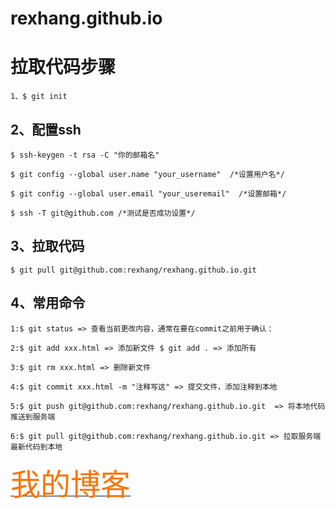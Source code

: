 # rexhang.github.io

# 拉取代码步骤

    1、$ git init

## 2、配置ssh

    $ ssh-keygen -t rsa -C "你的邮箱名"

    $ git config --global user.name "your_username"  /*设置用户名*/

    $ git config --global user.email "your_useremail"  /*设置邮箱*/

    $ ssh -T git@github.com /*测试是否成功设置*/

## 3、拉取代码

    $ git pull git@github.com:rexhang/rexhang.github.io.git

## 4、常用命令

    1:$ git status => 查看当前更改内容，通常在要在commit之前用于确认：

    2:$ git add xxx.html => 添加新文件 $ git add . => 添加所有

    3:$ git rm xxx.html => 删除新文件

    4:$ git commit xxx.html -m "注释写这" => 提交文件，添加注释到本地

    5:$ git push git@github.com:rexhang/rexhang.github.io.git  => 将本地代码推送到服务端

    6:$ git pull git@github.com:rexhang/rexhang.github.io.git => 拉取服务端最新代码到本地


[<font face="微软雅黑" color="#ff7300" size=26>我的博客</font>](http://rexhang.com/blog "title text")
